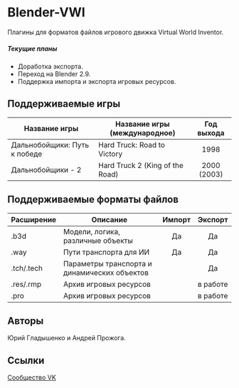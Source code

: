# Blender-VWI
Плагины для форматов файлов игрового движка Virtual World Inventor. 
##### Текущие планы
* Доработка экспорта.
* Переход на Blender 2.9. 
* Поддержка импорта и экспорта игровых ресурсов.

## Поддерживаемые игры
| Название игры | Название игры (международное) | Год выхода |
|-----------|-----------------------|:----------:|
| Дальнобойщики: Путь к победе | Hard Truck: Road to Victory | 1998 |
| Дальнобойщики - 2 | Hard Truck 2 (King of the Road) | 2000 (2003)

## Поддерживаемые форматы файлов
| Расширение | Описание           | Импорт | Экспорт | 
|-----------|-----------------------|:----------:|:----------:|
| .b3d  | Модели, логика, различные объекты   | Да   | Да  | 
| .way  | Пути транспорта для ИИ   | Да   | Да  | 
| .tch/.tech  | Параметры транспорта и динамических объектов   |      | Да  | 
| .res/.rmp  | Архив игровых ресурсов   |      | в работе    | 
| .pro  | Архив игровых ресурсов  |      |  в работе   | 

## Авторы
Юрий Гладышенко и Андрей Прожога.

## Ссылки
[Сообщество VK](https://vk.com/rnr_mods)
